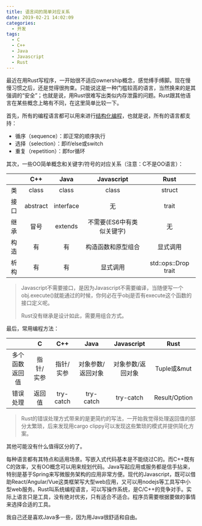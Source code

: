 ```yaml
---
title: 语言间的简单对应关系
date: 2019-02-21 14:02:09
categories:
  - 开发
tags:
  - C
  - C++
  - Java
  - Javascript
  - Rust
---
```


最近在用Rust写程序，一开始很不适应ownership概念，感觉缚手缚脚。现在慢慢习惯之后，还是觉得很拘束。只能说这是一种门槛较高的语言，当然换来的是其强调的“安全”；也就是说，用Rust很难写出类似内存泄露的问题。Rust跟其他语言在某些概念上略有不同，在这里简单比较一下。

首先，所有的编程语言都可以用来进行[结构化编程](https://zh.wikipedia.org/wiki/%E7%BB%93%E6%9E%84%E5%8C%96%E7%BC%96%E7%A8%8B)，也就是说，所有的语言都支持：

- 循序（sequence）：即正常的顺序执行
- 选择（selection）：即if/else或switch
- 重复（repetition）：即for循环

其次，一些OO简单概念和关键字/符号的对应关系（注意：C不是OO语言）：

|      |   C++    |   Java    |        Javascript         |         Rust         |
| :--: | :------: | :-------: | :-----------------------: | :------------------: |
|  类  |  class   |   class   |           class           |        struct        |
| 接口 | abstract | interface |            无             |        trait         |
| 继承 |   冒号   |  extends  | 不需要(ES6中有类似关键字) |          无          |
| 构造 |    有    |    有     |    构造函数和原型组合     |       显式调用       |
| 析构 |    有    |    有     |         显式调用          | std::ops::Drop trait |

> Javascript不需要接口，是因为Javascript不需要编译，当随便写一个obj.execute()就能通过的时候，你何必在乎obj是否有execute这个函数的接口定义呢。
>
> Rust没有继承是设计如此，需要用组合方式。

最后，常用编程方法：

|                |     C     |    C++    |       Java        |    Javascript     |     Rust      |
| :------------: | :-------: | :-------: | :---------------: | :---------------: | :-----------: |
| 多个函数返回值 | 指针/实参 | 指针/实参 | 对象参数/返回对象 | 对象参数/返回对象 |  Tuple或&mut  |
|    错误处理    |  返回值   | try-catch |     try-catch     |     try-catch     | Result/Option |

> Rust的错误处理方式带来的是更简约的写法，一开始我觉得处理返回值的部分太繁琐，后来发现用cargo clippy可以发现这些繁琐的模式并提供简化方案。

其他可能没有什么值得区分的了。

每种语言都有其特点和适用场景。写嵌入式代码基本是不能绕过C的。而C++既有C的效率，又有OO概念可以用来规划代码。Java写起应用或服务都是信手拈来，特别是基于Spring来写微服务架构的应用非常方便。现代的Javascript，既可以借助React/Angular/Vue这类框架写大型web应用，又可以用nodejs等工具写中小型web服务。Rust叫系统编程语言，可以写操作系统，是C/C++的竞争对手。实际上语言只是工具，没有绝对优劣，只有适合不适合。程序员需要根据要做的事情来选择合适的工具。

我自己还是喜欢Java多一些，因为用Java很舒适和自由。

